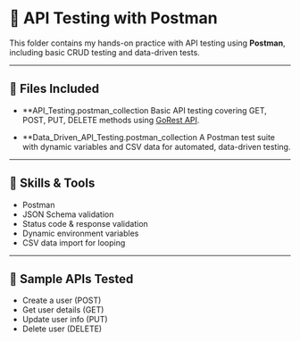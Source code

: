 # 🔌 API Testing with Postman

This folder contains my hands-on practice with API testing using **Postman**, including basic CRUD testing and data-driven tests.

---

## 📂 Files Included

- **API_Testing.postman_collection
  Basic API testing covering GET, POST, PUT, DELETE methods using [GoRest API](https://gorest.co.in/).

- **Data_Driven_API_Testing.postman_collection
  A Postman test suite with dynamic variables and CSV data for automated, data-driven testing.

---

## 🧰 Skills & Tools

- Postman  
- JSON Schema validation  
- Status code & response validation  
- Dynamic environment variables  
- CSV data import for looping

---

## 🚀 Sample APIs Tested

- Create a user (POST)
- Get user details (GET)
- Update user info (PUT)
- Delete user (DELETE)
